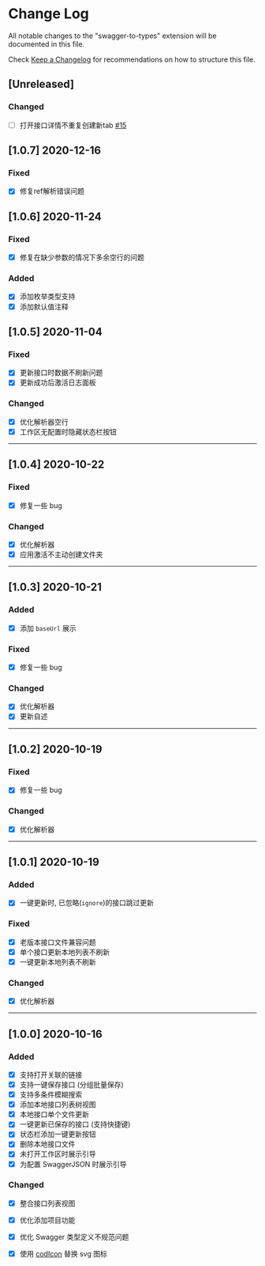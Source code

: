 # Change Log
All notable changes to the "swagger-to-types" extension will be documented in this file.

Check [Keep a Changelog](http://keepachangelog.com/) for recommendations on how to structure this file.

## [Unreleased]
### Changed
- [ ] 打开接口详情不重复创建新tab [#15](https://github.com/lanten/swagger-to-types/issues/15)

## [1.0.7] 2020-12-16
### Fixed
- [x] 修复ref解析错误问题

## [1.0.6] 2020-11-24
### Fixed
- [x] 修复在缺少参数的情况下多余空行的问题
### Added
- [x] 添加枚举类型支持
- [x] 添加默认值注释

## [1.0.5] 2020-11-04
### Fixed
- [x] 更新接口时数据不刷新问题
- [x] 更新成功后激活日志面板

### Changed
- [x] 优化解析器空行
- [x] 工作区无配置时隐藏状态栏按钮

---
## [1.0.4] 2020-10-22
### Fixed
- [x] 修复一些 bug

### Changed
- [x] 优化解析器
- [x] 应用激活不主动创建文件夹

---
## [1.0.3] 2020-10-21
### Added
- [x] 添加 `baseUrl` 展示

### Fixed
- [x] 修复一些 bug

### Changed
- [x] 优化解析器
- [x] 更新自述

---
## [1.0.2] 2020-10-19
### Fixed
- [x] 修复一些 bug

### Changed
- [x] 优化解析器

---
## [1.0.1] 2020-10-19
### Added
- [x] 一键更新时, 已忽略(`ignore`)的接口跳过更新

### Fixed
- [x] 老版本接口文件兼容问题
- [x] 单个接口更新本地列表不刷新
- [x] 一键更新本地列表不刷新

### Changed
- [x] 优化解析器

---
## [1.0.0] 2020-10-16
### Added
- [x] 支持打开关联的链接
- [x] 支持一键保存接口 (分组批量保存)
- [x] 支持多条件模糊搜索
- [x] 添加本地接口列表树视图
- [x] 本地接口单个文件更新
- [x] 一键更新已保存的接口 (支持快捷键)
- [x] 状态栏添加一键更新按钮
- [x] 删除本地接口文件
- [x] 未打开工作区时展示引导
- [x] 为配置 SwaggerJSON 时展示引导

### Changed
- [x] 整合接口列表视图
- [x] 优化添加项目功能
- [x] 优化 Swagger 类型定义不规范问题
- [x] 使用 [codIcon](https://microsoft.github.io/vscode-codicons/dist/codicon.html) 替换 svg 图标

